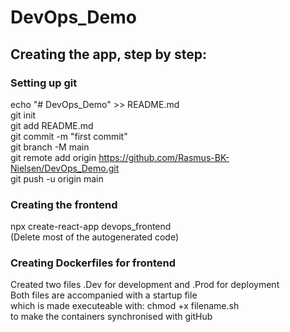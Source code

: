 # DevOps_Demo

## Creating the app, step by step:
### Setting up git
echo "# DevOps_Demo" >> README.md  
git init  
git add README.md  
git commit -m "first commit"  
git branch -M main  
git remote add origin https://github.com/Rasmus-BK-Nielsen/DevOps_Demo.git  
git push -u origin main  

### Creating the frontend
npx create-react-app devops_frontend  
(Delete most of the autogenerated code)

### Creating Dockerfiles for frontend
Created two files .Dev for development and .Prod for deployment  
Both files are accompanied with a startup file  
which is made executeable with: chmod +x filename.sh  
to make the containers synchronised with gitHub

